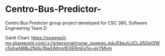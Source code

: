 # Centro-Bus-Predictor-
Centro Bus Predictor group project developed for CSC 380, Software Engineering
Team D

Gantt Chart: https://oswego0-my.sharepoint.com/:x:/g/personal/conar_oswego_edu/EbeJUJCLJt5GpOlWc5shwN8Bu2Ndju18wEjMmofEXERmEg?e=qxYMym
